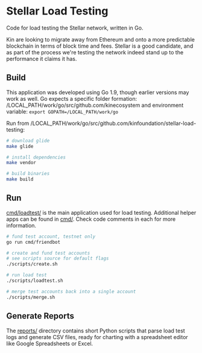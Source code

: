 # Stellar Load Testing

Code for load testing the Stellar network, written in Go.

Kin are looking to migrate away from Ethereum and onto a more predictable blockchain in terms of block time and fees.
Stellar is a good candidate, and as part of the process we're testing the network indeed stand up to the performance
it claims it has.

## Build

This application was developed using Go 1.9, though earlier versions may work as well.
Go expects a specific folder formation: /LOCAL_PATH/work/go/src/github.com/kinecosystem
and environment variable:
`export GOPATH=/LOCAL_PATH/work/go`

Run from /LOCAL_PATH/work/go/src/github.com/kinfoundation/stellar-load-testing:

```bash
# download glide
make glide

# install dependencies
make vendor

# build binaries
make build
```

## Run

[cmd/loadtest/](cmd/loadtest/) is the main application used for load testing.
Additional helper apps can be found in [cmd/](cmd/).
Check code comments in each for more information.

```bash
# fund test account, testnet only
go run cmd/friendbot

# create and fund test accounts
# see scripts source for default flags
./scripts/create.sh

# run load test
./scripts/loadtest.sh

# merge test accounts back into a single account
./scripts/merge.sh
```

## Generate Reports

The [reports/](reports/) directory contains short Python scripts that parse load test logs
and generate CSV files, ready for charting with a spreadsheet editor like Google Spreadsheets or Excel.

